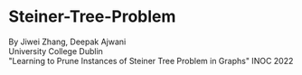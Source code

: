 # Steiner-Tree-Problem  
By Jiwei Zhang, Deepak Ajwani  
University College Dublin  
"Learning to Prune Instances of Steiner Tree Problem in Graphs" INOC 2022
